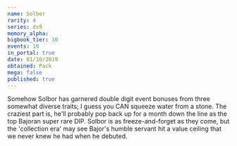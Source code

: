 ```yaml
---
name: Solbor
rarity: 4
series: ds9
memory_alpha:
bigbook_tier: 10
events: 10
in_portal: true
date: 01/10/2019
obtained: Pack
mega: false
published: true
---
```


Somehow Solbor has garnered double digit event bonuses from three somewhat diverse traits; I guess you CAN squeeze water from a stone. The craziest part is, he'll probably pop back up for a month down the line as the top Bajoran super rare DIP. Solbor is as freeze-and-forget as they come, but the 'collection era' may see Bajor's humble servant hit a value ceiling that we never knew he had when he debuted.
